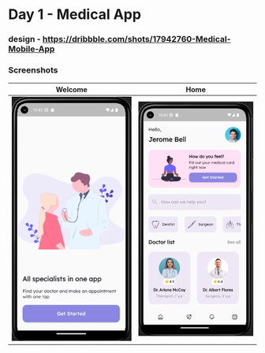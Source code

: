 # Day 1 - Medical App 


### design - https://dribbble.com/shots/17942760-Medical-Mobile-App

### Screenshots

| Welcome                          | Home                           |
| ----------------------------------- | ----------------------------------- |
| ![welcome](images/welcome.png) | ![home](images/home.png) |


